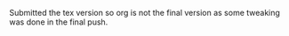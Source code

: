 Submitted the tex version so org is not the final version as some tweaking was done in the final push.
